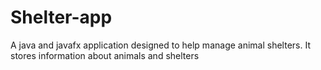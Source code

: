 # Shelter-app
A java and javafx application designed to help manage animal shelters.
It stores information about animals and shelters

